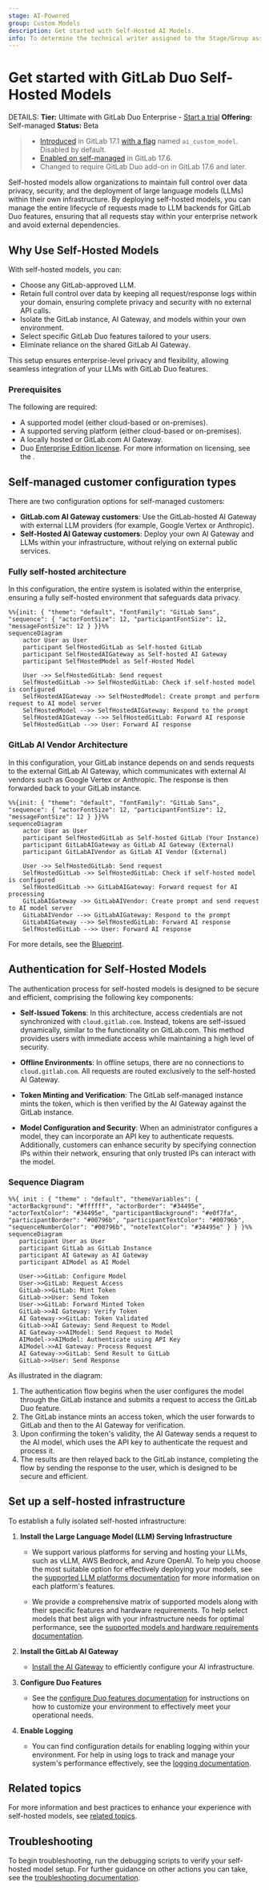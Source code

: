 ```yaml
---
stage: AI-Powered
group: Custom Models
description: Get started with Self-Hosted AI Models.
info: To determine the technical writer assigned to the Stage/Group associated with this page, see https://handbook.gitlab.com/handbook/product/ux/technical-writing/#assignments
---
```


# Get started with GitLab Duo Self-Hosted Models

DETAILS:
**Tier:** Ultimate with GitLab Duo Enterprise - [Start a trial](https://about.gitlab.com/solutions/gitlab-duo-pro/sales/?type=free-trial)
**Offering:** Self-managed
**Status:** Beta

> - [Introduced](https://gitlab.com/groups/gitlab-org/-/epics/12972) in GitLab 17.1 [with a flag](../../administration/feature_flags.md) named `ai_custom_model`. Disabled by default.
> - [Enabled on self-managed](https://gitlab.com/groups/gitlab-org/-/epics/15176) in GitLab 17.6.
> - Changed to require GitLab Duo add-on in GitLab 17.6 and later.

Self-hosted models allow organizations to maintain full control over data privacy, security, and the deployment of large language models (LLMs) within their own infrastructure. By deploying self-hosted models, you can manage the entire lifecycle of requests made to LLM backends for GitLab Duo features, ensuring that all requests stay within your enterprise network and avoid external dependencies.

## Why Use Self-Hosted Models

With self-hosted models, you can:

- Choose any GitLab-approved LLM.
- Retain full control over data by keeping all request/response logs within your domain, ensuring complete privacy and security with no external API calls.
- Isolate the GitLab instance, AI Gateway, and models within your own environment.
- Select specific GitLab Duo features tailored to your users.
- Eliminate reliance on the shared GitLab AI Gateway.

This setup ensures enterprise-level privacy and flexibility, allowing seamless integration of your LLMs with GitLab Duo features.

### Prerequisites

The following are required:

- A supported model (either cloud-based or on-premises).
- A supported serving platform (either cloud-based or on-premises).
- A locally hosted or GitLab.com AI Gateway.
- Duo [Enterprise Edition license](../../administration/license.md). For more information on licensing, see the [](../../administration/license.md).

## Self-managed customer configuration types

There are two configuration options for self-managed customers:

- **GitLab.com AI Gateway customers**: Use the GitLab-hosted AI Gateway with external LLM providers (for example, Google Vertex or Anthropic).
- **Self-Hosted AI Gateway customers**: Deploy your own AI Gateway and LLMs within your infrastructure, without relying on external public services.

### Fully self-hosted architecture

In this configuration, the entire system is isolated within the enterprise, ensuring a fully self-hosted environment that safeguards data privacy.

```mermaid
%%{init: { "theme": "default", "fontFamily": "GitLab Sans", "sequence": { "actorFontSize": 12, "participantFontSize": 12, "messageFontSize": 12 } }}%%
sequenceDiagram
    actor User as User
    participant SelfHostedGitLab as Self-hosted GitLab
    participant SelfHostedAIGateway as Self-hosted AI Gateway
    participant SelfHostedModel as Self-Hosted Model

    User ->> SelfHostedGitLab: Send request
    SelfHostedGitLab ->> SelfHostedGitLab: Check if self-hosted model is configured
    SelfHostedAIGateway ->> SelfHostedModel: Create prompt and perform request to AI model server
    SelfHostedModel -->> SelfHostedAIGateway: Respond to the prompt
    SelfHostedAIGateway -->> SelfHostedGitLab: Forward AI response
    SelfHostedGitLab -->> User: Forward AI response
```

### GitLab AI Vendor Architecture

In this configuration, your GitLab instance depends on and sends requests to the external GitLab AI Gateway, which communicates with external AI vendors such as Google Vertex or Anthropic. The response is then forwarded back to your GitLab instance.

```mermaid
%%{init: { "theme": "default", "fontFamily": "GitLab Sans", "sequence": { "actorFontSize": 12, "participantFontSize": 12, "messageFontSize": 12 } }}%%
sequenceDiagram
    actor User as User
    participant SelfHostedGitLab as Self-hosted GitLab (Your Instance)
    participant GitLabAIGateway as GitLab AI Gateway (External)
    participant GitLabAIVendor as GitLab AI Vendor (External)

    User ->> SelfHostedGitLab: Send request
    SelfHostedGitLab ->> SelfHostedGitLab: Check if self-hosted model is configured
    SelfHostedGitLab ->> GitLabAIGateway: Forward request for AI processing
    GitLabAIGateway ->> GitLabAIVendor: Create prompt and send request to AI model server
    GitLabAIVendor -->> GitLabAIGateway: Respond to the prompt
    GitLabAIGateway -->> SelfHostedGitLab: Forward AI response
    SelfHostedGitLab -->> User: Forward AI response
```

For more details, see the [Blueprint](https://handbook.gitlab.com/handbook/engineering/architecture/design-documents/custom_models/).

## Authentication for Self-Hosted Models

The authentication process for self-hosted models is designed to be secure and efficient, comprising the following key components:

- **Self-Issued Tokens**: In this architecture, access credentials are not synchronized with `cloud.gitlab.com`. Instead, tokens are self-issued dynamically, similar to the functionality on GitLab.com. This method provides users with immediate access while maintaining a high level of security.

- **Offline Environments**: In offline setups, there are no connections to `cloud.gitlab.com`. All requests are routed exclusively to the self-hosted AI Gateway.

- **Token Minting and Verification**: The GitLab self-managed instance mints the token, which is then verified by the AI Gateway against the GitLab instance.

- **Model Configuration and Security**: When an administrator configures a model, they can incorporate an API key to authenticate requests. Additionally, customers can enhance security by specifying connection IPs within their network, ensuring that only trusted IPs can interact with the model.

### Sequence Diagram

   ```mermaid
   %%{ init : { "theme" : "default", "themeVariables": { "actorBackground": "#ffffff", "actorBorder": "#34495e", "actorTextColor": "#34495e", "participantBackground": "#e0f7fa", "participantBorder": "#00796b", "participantTextColor": "#00796b", "sequenceNumberColor": "#00796b", "noteTextColor": "#34495e" } } }%%
   sequenceDiagram
      participant User as User
      participant GitLab as GitLab Instance
      participant AI Gateway as AI Gateway
      participant AIModel as AI Model

      User->>GitLab: Configure Model
      User->>GitLab: Request Access
      GitLab->>GitLab: Mint Token
      GitLab->>User: Send Token
      User->>GitLab: Forward Minted Token
      GitLab->>AI Gateway: Verify Token
      AI Gateway->>GitLab: Token Validated
      GitLab->>AI Gateway: Send Request to Model
      AI Gateway->>AIModel: Send Request to Model
      AIModel->>AIModel: Authenticate using API Key
      AIModel->>AI Gateway: Process Request
      AI Gateway->>GitLab: Send Result to GitLab
      GitLab->>User: Send Response

   ```

As illustrated in the diagram:

1. The authentication flow begins when the user configures the model through the GitLab instance and submits a request to access the GitLab Duo feature.
1. The GitLab instance mints an access token, which the user forwards to GitLab and then to the AI Gateway for verification.
1. Upon confirming the token's validity, the AI Gateway sends a request to the AI model, which uses the API key to authenticate the request and process it.
1. The results are then relayed back to the GitLab instance, completing the flow by sending the response to the user, which is designed to be secure and efficient.

## Set up a self-hosted infrastructure

To establish a fully isolated self-hosted infrastructure:

1. **Install the Large Language Model (LLM) Serving Infrastructure**

   - We support various platforms for serving and hosting your LLMs, such as vLLM, AWS Bedrock, and Azure OpenAI. To help you choose the most suitable option for effectively deploying your models, see the [supported LLM platforms documentation](supported_llm_serving_platforms.md) for more information on each platform's features.

   - We provide a comprehensive matrix of supported models along with their specific features and hardware requirements. To help select models that best align with your infrastructure needs for optimal performance, see the [supported models and hardware requirements documentation](supported_models_and_hardware_requirements.md).

1. **Install the GitLab AI Gateway**
   - [Install the AI Gateway](../../install/install_ai_gateway.md) to efficiently configure your AI infrastructure.

1. **Configure Duo Features**
   - See the [configure Duo features documentation](configure_duo_features.md) for instructions on how to customize your environment to effectively meet your operational needs.

1. **Enable Logging**
   - You can find configuration details for enabling logging within your environment. For help in using logs to track and manage your system's performance effectively, see the [logging documentation](logging.md).

## Related topics

For more information and best practices to enhance your experience with self-hosted models, see [related topics](related_topics.md).

## Troubleshooting

To begin troubleshooting, run the debugging scripts to verify your self-hosted model setup. For further guidance on other actions you can take, see the [troubleshooting documentation](troubleshooting.md).
